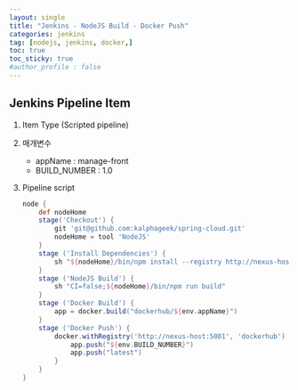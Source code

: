```yaml
---
layout: single
title: "Jenkins - NodeJS Build - Docker Push"
categories: jenkins
tag: [nodejs, jenkins, docker,]
toc: true
toc_sticky: true
#author_profile : false
---
```




## Jenkins Pipeline Item

1. Item Type (Scripted pipeline)

2. 매개변수

   - appName : manage-front
   - BUILD_NUMBER : 1.0

3. Pipeline script

   ```groovy
   node {
       def nodeHome
       stage('Checkout') {
           git 'git@github.com:kalphageek/spring-cloud.git'
           nodeHome = tool 'NodeJS'
       }
       stage ('Install Dependencies') {
           sh "${nodeHome}/bin/npm install --registry http://nexus-host/repository/npm-group"
       }
       stage ('NodeJS Build') {
           sh "CI=false;${nodeHome}/bin/npm run build"
       }
       stage ('Docker Build') {
           app = docker.build("dockerhub/${env.appName}")
       }
       stage ('Docker Push') {
           docker.withRegistry('http://nexus-host:5001', 'dockerhub') { // (nexus repository, jenkins docker credential)
               app.push("${env.BUILD_NUMBER}")
               app.push("latest")
           }
       }
   }
   ```

   